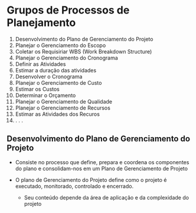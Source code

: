 # Grupos de Processos de Planejamento

  1. Desenvolvimento do Plano de Gerenciamento do Projeto
  2. Planejar o Gerenciamento do Escopo
  3. Coletar os Requisiriar WBS (Work Breakdown Structure)
  4. Planejar o Gerenciamento do Cronograma
  5. Definir as Atividades
  6. Estimar a duração das atividades
  7. Desenvolver o Cronograma
  8. Planejar o Gerenciamento de Custo
  9. Estimar os Custos
  10. Determinar o Orçamento
  11. Planejar o Gerenciamento de Qualidade
  12. Planejar o Gerenciamento de Recursos
  13. Estimar as Atividades dos Recuros
  14. . . .

##  Desenvolvimento do Plano de Gerenciamento do Projeto

* Consiste no processo que define, prepara e coordena os componentes do plano e consolidam-nos em um Plano de Gerenciamento de Projeto
  
* O plano de Gerenciamento do Projeto define como o projeto é executado, monitorado, controlado e encerrado.
  * Seu conteúdo depende da área de aplicação e da complexidade do projeto
